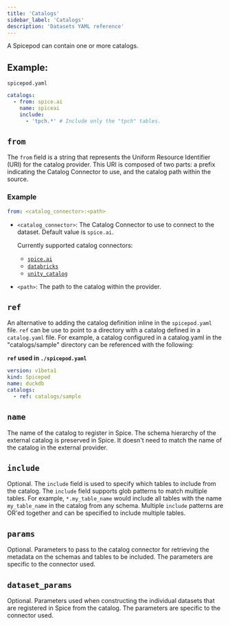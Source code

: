 ```yaml
---
title: 'Catalogs'
sidebar_label: 'Catalogs'
description: 'Datasets YAML reference'
---
```


A Spicepod can contain one or more catalogs.

## Example:

`spicepod.yaml`

```yaml
catalogs:
  - from: spice.ai
    name: spiceai
    include:
      - 'tpch.*' # Include only the "tpch" tables.
```

## `from`

The `from` field is a string that represents the Uniform Resource Identifier (URI) for the catalog provider. This URI is composed of two parts: a prefix indicating the Catalog Connector to use, and the catalog path within the source.

### Example

```yaml
from: <catalog_connector>:<path>
```

- `<catalog_connector>`: The Catalog Connector to use to connect to the dataset. Default value is `spice.ai`.

  Currently supported catalog connectors:

  - [`spice.ai`](/components/catalogs/spiceai.md)
  - [`databricks`](/components/catalogs/databricks.md)
  - [`unity_catalog`](/components/catalogs/unity-catalog.md)

- `<path>`: The path to the catalog within the provider.

## `ref`

An alternative to adding the catalog definition inline in the `spicepod.yaml` file. `ref` can be use to point to a directory with a catalog defined in a `catalog.yaml` file. For example, a catalog configured in a catalog.yaml in the "catalogs/sample" directory can be referenced with the following:

**`ref` used in `./spicepod.yaml`**

```yaml
version: v1beta1
kind: Spicepod
name: duckdb
catalogs:
  - ref: catalogs/sample
```

## `name`

The name of the catalog to register in Spice. The schema hierarchy of the external catalog is preserved in Spice. It doesn't need to match the name of the catalog in the external provider.

## `include`

Optional. The `include` field is used to specify which tables to include from the catalog. The `include` field supports glob patterns to match multiple tables. For example, `*.my_table_name` would include all tables with the name `my_table_name` in the catalog from any schema. Multiple `include` patterns are OR'ed together and can be specified to include multiple tables.

## `params`

Optional. Parameters to pass to the catalog connector for retrieving the metadata on the schemas and tables to be included. The parameters are specific to the connector used.

## `dataset_params`

Optional. Parameters used when constructing the individual datasets that are registered in Spice from the catalog. The parameters are specific to the connector used.
